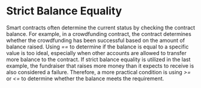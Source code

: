 # Strict Balance Equality

Smart contracts often determine the current status by checking the contract balance. For example, in a crowdfunding contract, the contract determines whether the crowdfunding has been successful based on the amount of balance raised. Using *==* to determine if the balance is equal to a specific value is too ideal, especially when other accounts are allowed to transfer more balance to the contract. If strict balance equality is utilized in the last example, the fundraiser that raises more money than it expects to receive is also considered a failure. Therefore, a more practical condition is using *>=* or *<=* to determine whether the balance meets the requirement.
